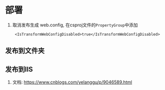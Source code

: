 # 部署
1. 取消发布生成 web.config, 在csproj文件的``PropertyGroup``中添加
   ```
    <IsTransformWebConfigDisabled>true</IsTransformWebConfigDisabled>
   ```

## 发布到文件夹

## 发布到IIS
1. 文档: https://www.cnblogs.com/yelanggu/p/9046589.html